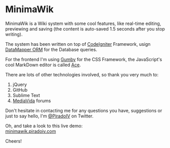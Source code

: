 MinimaWik
==============================

MinimaWik is a Wiki system with some cool features, like real-time editing, previewing and saving (the content is auto-saved 1.5 seconds after you stop writing).

The system has been written on top of [CodeIgniter](http://www.codeigniter.com/) Framework, usign [DataMapper ORM](http://datamapper.wanwizard.org/) for the Database queries.

For the frontend I'm using [Gumby](http://gumbyframework.com/) for the CSS Framework, the JavaScript's cool MarkDown editor is called [Ace](http://ace.ajax.org/).

There are lots of other technologies involved, so thank you very much to:

1. jQuery
2. GitHub
3. Sublime Text
4. [MediaVida](http://www.mediavida.com/) forums

Don't hesitate in contacting me for any questions you have, suggestions or just to say hello, I'm [@PiradoIV](http://twitter.com/PiradoIV) on Twitter.

Oh, and take a look to this live demo:<br />
[minimawik.piradoiv.com](http://minimawik.piradoiv.com/)

Cheers!